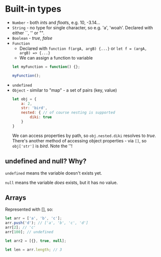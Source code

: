 # Built-in types

* `Number` - both *int*s and *float*s, e.g. 10, -3.14...
* `String` - no type for single character, so e.g. 'a', 'woah'. Declared with either \`\`, '' or "".
* `Boolean` - *true*, *false*
* `Function`
	* Declared with `function f(argA, argB) {...}` or `let f = (argA, argB) => {...}`
	* We can assign a function to variable
	```javascript
	let myFunction = function() {};

	myFunction();
	```
* `undefined`
* `Object` - similar to "map" - a set of pairs (key, value)
	```javascript
	let obj = {
		a: 2,
		str: 'bird',
		nested: { // of course nesting is supported
			diki: true
		}
	}
	```
	We can access properties by path, so `obj.nested.diki` resolves to *true*. There's another method of accessing object properties - via `[]`, so `obj['str']` is *bird*. Note the ''!

## undefined and null? Why?

`undefined` means the variable doesn't exists yet.

`null` means the variable *does* exists, but it has no value.


## Arrays
Represented with [], so:
```javascript
let arr = ['a', 'b', 'c'];
arr.push('d'); // ['a', 'b', 'c', 'd']
arr[2]; // 'c'
arr[100]; // undefined

let arr2 = [{}, true, null];

let len = arr.length; // 3


```